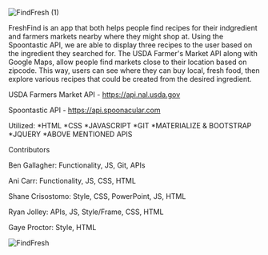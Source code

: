 ![FindFresh (1)](https://user-images.githubusercontent.com/84213096/124351397-03492700-dbc8-11eb-89b2-ce285032b67e.gif)


FreshFind is an app that both helps people find recipes for their indgredient and farmers markets nearby where they might shop at. Using the Spoontastic API, we are able to display three recipes to the user based on the ingredient they searched for. The USDA Farmer's Market API along with Google Maps, allow people find markets close to their location based on zipcode. This way, users can see where they can buy local, fresh food, then explore various recipes that could be created from the desired ingredient.   



USDA Farmers Market API - https://api.nal.usda.gov

Spoontastic API - https://api.spoonacular.com




Utilized: 
*HTML
*CSS
*JAVASCRIPT
*GIT
*MATERIALIZE & BOOTSTRAP
*JQUERY 
*ABOVE MENTIONED APIS

Contributors

Ben Gallagher: Functionality, JS, Git, APIs

Ani Carr: Functionality, JS, CSS, HTML 

Shane Crisostomo: Style, CSS, PowerPoint, JS, HTML

Ryan Jolley: APIs, JS, Style/Frame, CSS, HTML

Gaye Proctor: Style, HTML 


![FindFresh](https://user-images.githubusercontent.com/84213096/124351810-853a4f80-dbca-11eb-9385-64f64ab6dce6.jpg)

